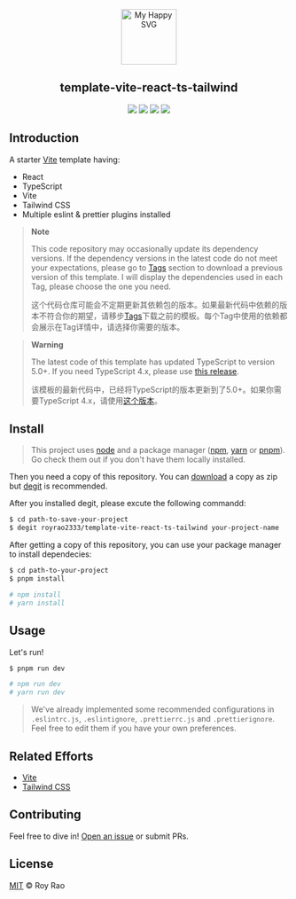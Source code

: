 <div align="center"><img src = "https://user-images.githubusercontent.com/31413093/197097625-5b3bd3cf-2bd6-4a3a-8059-a1fe9f28100b.svg" height="100px" alt="My Happy SVG"/></div>

<h2 align="center">template-vite-react-ts-tailwind</h2>

<div align="center">
<a href="https://reactjs.org/"><image src="https://img.shields.io/static/v1?label=React&message=^18&style=for-the-badge&labelColor=FFFFFF&logo=react&color=61DAFB"/></a> <a href="https://www.typescriptlang.org/"><image src="https://img.shields.io/static/v1?label=TypeScript&message=^5&style=for-the-badge&labelColor=FFFFFF&logo=typescript&color=3178C6"/></a> <a href="https://www.typescriptlang.org/"><image src="https://img.shields.io/static/v1?label=Tailwind%20CSS&message=^3&style=for-the-badge&labelColor=FFFFFF&logo=tailwindcss&color=06B6D4"/></a> <a href="https://cn.vitejs.dev/"><image src="https://img.shields.io/static/v1?label=Vite&message=^4&style=for-the-badge&labelColor=FFFFFF&logo=vite&color=646CFF"/></a>
</div>

## Introduction

A starter [Vite](https://vitejs.dev/) template having:

- React
- TypeScript
- Vite
- Tailwind CSS
- Multiple eslint & prettier plugins installed

> **Note**
>
> This code repository may occasionally update its dependency versions. If the dependency versions in the latest code do not meet your expectations, please go to [Tags](https://github.com/RoyRao2333/template-vite-react-ts-tailwind/tags) section to download a previous version of this template. I will display the dependencies used in each Tag, please choose the one you need.
>
> 这个代码仓库可能会不定期更新其依赖包的版本。如果最新代码中依赖的版本不符合你的期望，请移步[Tags](https://github.com/RoyRao2333/template-vite-react-ts-tailwind/tags)下载之前的模板。每个Tag中使用的依赖都会展示在Tag详情中，请选择你需要的版本。

> **Warning**
>
> The latest code of this template has updated TypeScript to version 5.0+. If you need TypeScript 4.x, please use [this release](https://github.com/RoyRao2333/template-vite-react-ts-tailwind/releases/tag/release-2023.03.08).
>
> 该模板的最新代码中，已经将TypeScript的版本更新到了5.0+。如果你需要TypeScript 4.x，请使用[这个版本](https://github.com/RoyRao2333/template-vite-react-ts-tailwind/releases/tag/release-2023.03.08)。

## Install

> This project uses [node](http://nodejs.org) and a package manager ([npm](https://npmjs.com), [yarn](https://yarnpkg.com/) or [pnpm](https://pnpm.io/)). Go check them out if you don't have them locally installed.

Then you need a copy of this repository. You can [download](https://github.com/RoyRao2333/template-vite-react-ts-tailwind) a copy as zip but [degit](https://github.com/Rich-Harris/degit) is recommended.

After you installed degit, please excute the following commandd:

```sh
$ cd path-to-save-your-project
$ degit royrao2333/template-vite-react-ts-tailwind your-project-name
```

After getting a copy of this repository, you can use your package manager to install dependecies:

```sh
$ cd path-to-your-project
$ pnpm install

# npm install
# yarn install
```

## Usage

Let's run!

```sh
$ pnpm run dev

# npm run dev
# yarn run dev
```

> We've already implemented some recommended configurations in `.eslintrc.js`, `.eslintignore`, `.prettierrc.js` and `.prettierignore`. Feel free to edit them if you have your own preferences.

## Related Efforts

- [Vite](https://github.com/vitejs/vite)
- [Tailwind CSS](https://github.com/tailwindlabs/tailwindcss)

## Contributing

Feel free to dive in! [Open an issue](https://github.com/RoyRao2333/template-vite-react-ts-tailwind) or submit PRs.

## License

[MIT](LICENSE) © Roy Rao

